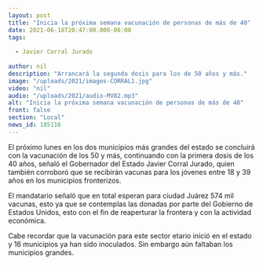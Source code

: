 ```yaml
---
layout: post
title: "Inicia la próxima semana vacunación de personas de más de 40"
date: 2021-06-18T20:47:00.000-06:00
tags:
  
  - Javier Corral Jurado
  
author: nil
description: "Arrancará la segunda dosis para los de 50 años y más."
image: "/uploads/2021/images-CORRAL1.jpg"
video: "nil"
audio: "/uploads/2021/audio-MV02.mp3"
alt: "Inicia la próxima semana vacunación de personas de más de 40"
front: false
section: "Local"
news_id: 185116
---
```


El próximo lunes en los dos municipios más grandes del estado se concluirá con la vacunación de los 50 y más, continuando con la primera dosis de los 40 años, señaló el Gobernador del Estado Javier Corral Jurado, quien también corroboró que se recibirán vacunas para los jóvenes entre 18 y 39 años en los municipios fronterizos.

El mandatario señaló que en total esperan para ciudad Juárez 574 mil vacunas, esto ya que se contemplas las donadas por parte del Gobierno de Estados Unidos, esto con el fin de reaperturar la frontera y con la actividad económica.

Cabe recordar que la vacunación para este sector etario inició en el estado y 16 municipios ya han sido inoculados. Sin embargo aún faltaban los municipios grandes.

